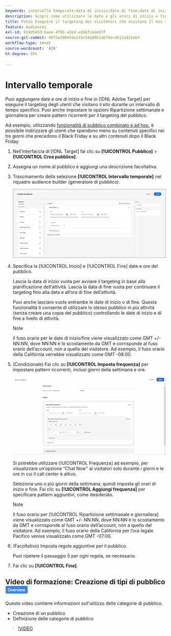 ```yaml
---
keywords: intervallo temporale;data di inizio;data di fine;date di inizio/fine;pianificazione di target;ripartizione settimanale;ripartizione giornaliera;ripartizione
description: Scopri come utilizzare le date e gli orari di inizio e fine per eseguire il targeting degli utenti che visitano il tuo sito durante un intervallo di tempo specifico.
title: Posso Eseguire il targeting dei visitatori che visitano il mio sito a orari specifici?
feature: Audiences
exl-id: 814d545d-baee-4f8b-a2ed-ed68fceaeb7f
source-git-commit: d075a2904fde233c54a80b1a670ecdb13a931ebf
workflow-type: tm+mt
source-wordcount: '424'
ht-degree: 45%

---
```


# Intervallo temporale

Puoi aggiungere date e ore di inizio e fine in [!DNL Adobe Target] per eseguire il targeting degli utenti che visitano il sito durante un intervallo di tempo specifico. Puoi anche impostare le opzioni Ripartizione settimanale e giornaliera per creare pattern ricorrenti per il targeting del pubblico.

Ad esempio, utilizzando [funzionalità di pubblico combinato e ad hoc](/help/c-target/combining-multiple-audiences.md#concept_A7386F1EA4394BD2AB72399C225981E5), è possibile indirizzare gli utenti che spendono meno su contenuti specifici nei tre giorni che precedono il Black Friday e su altri contenuti dopo il Black Friday.

1. Nell’interfaccia di [!DNL Target] fai clic su **[!UICONTROL Pubblico]** > **[!UICONTROL Crea pubblico]**.
1. Assegna un nome al pubblico e aggiungi una descrizione facoltativa.
1. Trascinamento della selezione **[!UICONTROL Intervallo temporale]** nel riquadro audience builder (generatore di pubblico).

   ![](assets/target_timeframe_dialog.png)

1. Specifica la [!UICONTROL Inizio] e [!UICONTROL Fine] date e ore del pubblico.

   Lascia la data di inizio vuota per avviare il targeting in base alla pianificazione dellʼattività. Lascia la data di fine vuota per continuare il targeting fino alla data e allʼora di fine dellʼattività.

   Puoi anche lasciare vuote entrambe le date di inizio o di fine. Questa funzionalità ti consente di utilizzare lo stesso pubblico in più attività (senza creare una copia del pubblico) controllando le date di inizio e di fine a livello di attività.

   >[!NOTE]
   >
   >Il fuso orario per le date di inizio/fine viene visualizzato come GMT +/- NN:NN, dove NN:NN è lo scostamento da GMT e corrisponde al fuso orario dell’account, non a quello del visitatore. Ad esempio, il fuso orario della California verrebbe visualizzato come GMT -08:00.

1. (Condizionale) Fai clic su **[!UICONTROL Imposta frequenza]** per impostare pattern ricorrenti, inclusi giorni della settimana e ore.

   ![Ripartizione settimanale e giornaliera](assets/week_and_day_parting.png)

   Si potrebbe utilizzare [!UICONTROL Frequenza] ad esempio, per visualizzare un’opzione &quot;Chat Now&quot; ai visitatori solo durante i giorni e le ore in cui il call center è attivo.

   Seleziona uno o più giorni della settimana, quindi imposta gli orari di inizio e fine. Fai clic su **[!UICONTROL Aggiungi frequenza]** per specificare pattern aggiuntivi, come desiderato.

   >[!NOTE]
   >
   >Il fuso orario per [!UICONTROL Ripartizione settimanale e giornaliera] viene visualizzato come GMT +/- NN:NN, dove NN:NN è lo scostamento da GMT e corrisponde al fuso orario dellʼaccount, non a quello del visitatore. Ad esempio, il fuso orario della California per l’ora legale Pacifico veniva visualizzato come GMT -07:00.

1. (Facoltativo) Imposta regole aggiuntive per il pubblico.

   Puoi ripetere il passaggio 5 per ogni regola, se necessario.

1. Fai clic su **[!UICONTROL Fine]**.

## Video di formazione: Creazione di tipi di pubblico ![Badge panoramica](/help/assets/overview.png)

Questo video contiene informazioni sull&#39;utilizzo delle categorie di pubblico.

* Creazione di un pubblico
* Definizione delle categorie di pubblico

>[!VIDEO](https://video.tv.adobe.com/v/17392)
